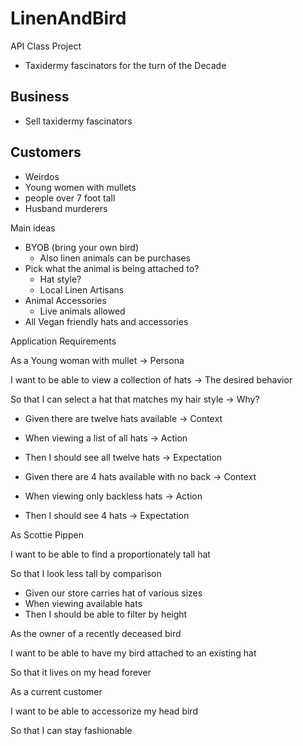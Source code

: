 # LinenAndBird
API Class Project


- Taxidermy fascinators for the turn of the Decade

## Business

- Sell taxidermy fascinators

## Customers

- Weirdos
- Young women with mullets
- people over 7 foot tall
- Husband murderers

Main ideas

- BYOB (bring your own bird)
    - Also linen animals can be purchases
- Pick what the animal is being attached to?
    - Hat style?
    - Local Linen Artisans
- Animal Accessories
    - Live animals allowed
- All Vegan friendly hats and accessories

Application Requirements

As a Young woman with mullet → Persona

I want to be able to view a collection of hats → The desired behavior

So that I can select a hat that matches my hair style → Why?

- Given there are twelve hats available → Context
- When viewing a list of all hats → Action
- Then I should see all twelve hats → Expectation

- Given there are 4 hats available with no back → Context
- When viewing only backless hats → Action
- Then I should see 4 hats → Expectation

As Scottie Pippen

I want to be able to find a proportionately tall hat

So that I look less tall by comparison

- Given our store carries hat of various sizes
- When viewing available hats
- Then I should be able to filter by height

As the owner of a recently deceased bird

I want to be able to have my bird attached to an existing hat

So that it lives on my head forever

As a current customer

I want to be able to accessorize my head bird

So that I can stay fashionable
